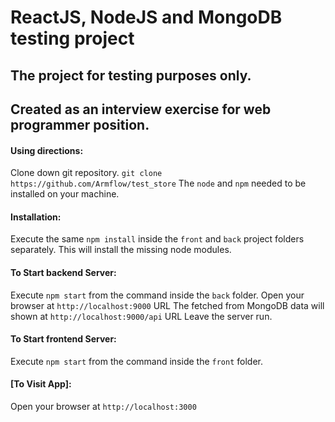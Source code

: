 # ReactJS, NodeJS and MongoDB testing project

## The project for testing purposes only.
## Created as an interview exercise for web programmer position.

#### Using directions:  
Clone down git repository. `git clone https://github.com/Armflow/test_store`
The `node` and `npm` needed to be installed on your machine.  

#### Installation:
Execute the same `npm install` inside the `front` and `back` project folders separately.
This will install the missing node modules.

#### To Start backend Server:
Execute `npm start` from the command inside the `back` folder. 
Open your browser at `http://localhost:9000` URL
The fetched from MongoDB data will shown at `http://localhost:9000/api` URL
Leave the server run.

#### To Start frontend Server:
Execute `npm start` from the command inside the `front` folder. 

#### [To Visit App]:
Open your browser at `http://localhost:3000`



